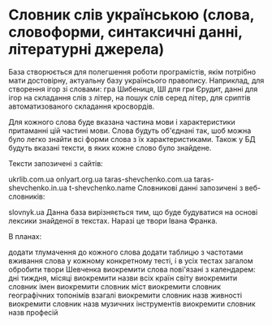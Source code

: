 # Словник слів українською (слова, словоформи, синтаксичні данні, літературні джерела)

База створюється для полегшення роботи програмістів, якім потрібно мати достовірну, актуальну базу українсього правопису. Наприклад, для створення ігор зі словами: гра Шибениця, ШІ для гри Єрудит, данні для ігор на складання слів з літер, на пошук слів серед літер, для сриптів автоматизованого складання кросвордів.

Для кожного слова буде вказана частина мови і характеристики притаманні цій частині мови. Слова будуть об'єднані так, шоб можна було легко знайти всі форми слова з їх характеристиками. Також у БД будуть вказані тексти, в яких кожне слово було знайдене.

Тексти запозичені з сайтів:

ukrlib.com.ua
onlyart.org.ua
taras-shevchenko.com.ua
taras-shevchenko.in.ua
t-shevchenko.name
Словникові данні запозичені з веб-словників:

slovnyk.ua
Данна база вирізняється тим, що буде будуватися на основі лексики знайденої в текстах. Наразі це твори Івана Франка.

В планах:

додати тлумачення до кожного слова
додати таблицю з частотами вживання слова у кожному конкретному тесті, і в усіх тестах загалом
обробити твори Шевченка
виокремити слова пові'язані з календарем: дні тиждня, місяці
виокремити назви всіх країн світу
виокремити словник імен
виокремити словник міст
виокремити словник географічних топонімів взагалі
виокремити словник назв живності
виокремити словник назв музичних інструментів
виокремити словник назв професій
